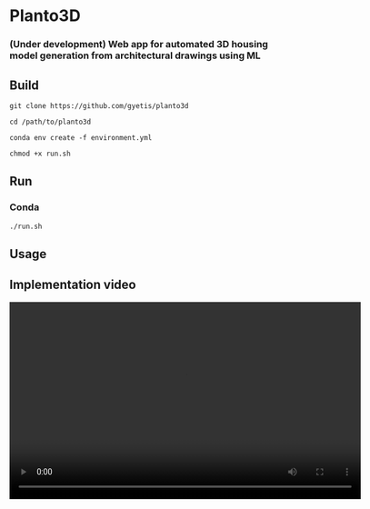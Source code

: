 # Planto3D

### (Under development) Web app for automated 3D housing model generation from architectural drawings using ML

## Build

```
git clone https://github.com/gyetis/planto3d
```
```
cd /path/to/planto3d
```

```
conda env create -f environment.yml
```
```
chmod +x run.sh
```

## Run
### Conda
```
./run.sh
```

## Usage

## Implementation video

<video width="618" height="347" controls preload> 
    <source src="planto3d.mp4" media="only screen and (min-device-width: 568px)"></source>
    <source src="planto3d.iphone.mp4" media="only screen and (max-device-width: 568px)"></source>
</video>
